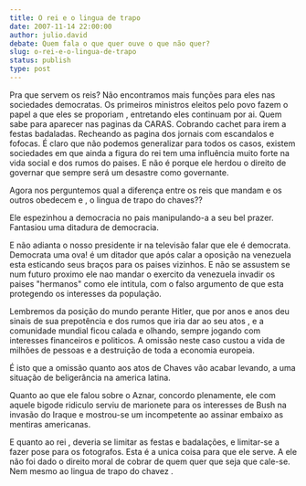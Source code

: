 ```yaml
---
title: O rei e o lingua de trapo
date: 2007-11-14 22:00:00
author: julio.david
debate: Quem fala o que quer ouve o que não quer?
slug: o-rei-e-o-lingua-de-trapo
status: publish 
type: post
---
```


Pra que servem os reis? Não encontramos mais funções para eles nas sociedades democratas. Os primeiros ministros eleitos pelo povo fazem o papel a que eles se proporiam , entretando eles continuam por ai. Quem sabe para aparecer nas paginas da CARAS. Cobrando cachet para irem a festas badaladas. Recheando as pagina dos jornais com escandalos e fofocas. É claro que não podemos generalizar para todos os casos, existem sociedades em que ainda a figura do rei tem uma influência muito forte na vida social e dos rumos do paises. E não é porque ele herdou o direito de governar que sempre será um desastre como governante.   

Agora nos perguntemos qual a diferença entre os reis que mandam e os outros obedecem e , o lingua de trapo do chaves??  

Ele espezinhou a democracia no pais manipulando-a a seu bel prazer. Fantasiou uma ditadura de democracia.   

E não adianta o nosso presidente ir na televisão falar que ele é democrata. Democrata uma ova! é um ditador que após calar a oposição na venezuela esta esticando seus braços para os paises vizinhos. E não se assustem se num futuro proximo ele nao mandar o exercito da venezuela invadir os paises "hermanos" como ele intitula, com o falso argumento de que esta protegendo os interesses da população.  

Lembremos da posição do mundo perante Hitler, que por anos e anos deu sinais de sua prepotência e dos rumos que iria dar ao seu atos , e a comunidade mundial ficou calada e olhando, sempre jogando com interesses financeiros e politicos. A omissão neste caso custou a vida de milhões de pessoas e a destruição de toda a economia europeia.   

É isto que a omissão quanto aos atos de Chaves vão acabar levando, a uma situação de beligerância na america latina.  

Quanto ao que ele falou sobre o Aznar, concordo plenamente, ele com aquele bigode ridiculo serviu de marionete para os interesses de Bush na invasão do Iraque e mostrou-se um incompetente ao assinar embaixo as mentiras americanas.   

E quanto ao rei , deveria se limitar as festas e badalações, e limitar-se a fazer pose para os fotografos. Esta é a unica coisa para que ele serve. A ele não foi dado o direito moral de cobrar de quem quer que seja que cale-se. Nem mesmo ao lingua de trapo do chavez .
